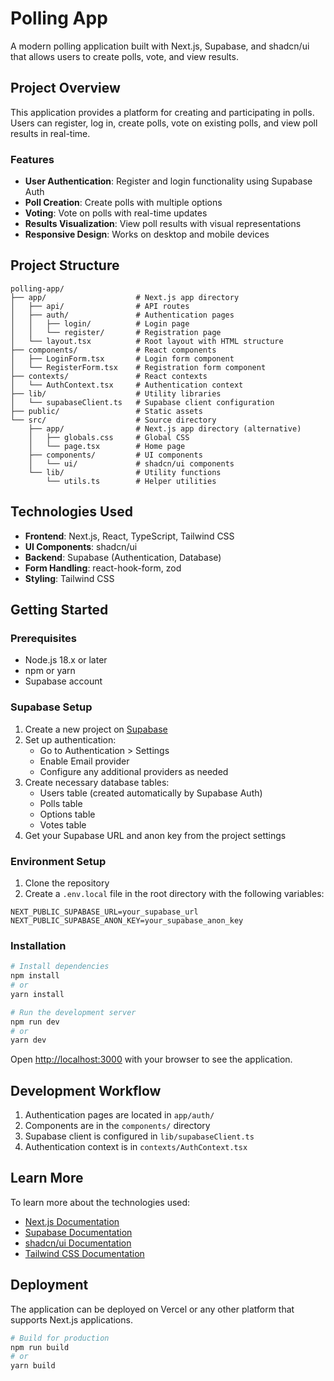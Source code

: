 # Polling App

A modern polling application built with Next.js, Supabase, and shadcn/ui that allows users to create polls, vote, and view results.

## Project Overview

This application provides a platform for creating and participating in polls. Users can register, log in, create polls, vote on existing polls, and view poll results in real-time.

### Features

- **User Authentication**: Register and login functionality using Supabase Auth
- **Poll Creation**: Create polls with multiple options
- **Voting**: Vote on polls with real-time updates
- **Results Visualization**: View poll results with visual representations
- **Responsive Design**: Works on desktop and mobile devices

## Project Structure

```
polling-app/
├── app/                    # Next.js app directory
│   ├── api/                # API routes
│   ├── auth/               # Authentication pages
│   │   ├── login/          # Login page
│   │   └── register/       # Registration page
│   └── layout.tsx          # Root layout with HTML structure
├── components/             # React components
│   ├── LoginForm.tsx       # Login form component
│   └── RegisterForm.tsx    # Registration form component
├── contexts/               # React contexts
│   └── AuthContext.tsx     # Authentication context
├── lib/                    # Utility libraries
│   └── supabaseClient.ts   # Supabase client configuration
├── public/                 # Static assets
└── src/                    # Source directory
    ├── app/                # Next.js app directory (alternative)
    │   ├── globals.css     # Global CSS
    │   └── page.tsx        # Home page
    ├── components/         # UI components
    │   └── ui/             # shadcn/ui components
    └── lib/                # Utility functions
        └── utils.ts        # Helper utilities
```

## Technologies Used

- **Frontend**: Next.js, React, TypeScript, Tailwind CSS
- **UI Components**: shadcn/ui
- **Backend**: Supabase (Authentication, Database)
- **Form Handling**: react-hook-form, zod
- **Styling**: Tailwind CSS

## Getting Started

### Prerequisites

- Node.js 18.x or later
- npm or yarn
- Supabase account

### Supabase Setup

1. Create a new project on [Supabase](https://supabase.com)
2. Set up authentication:
   - Go to Authentication > Settings
   - Enable Email provider
   - Configure any additional providers as needed
3. Create necessary database tables:
   - Users table (created automatically by Supabase Auth)
   - Polls table
   - Options table
   - Votes table
4. Get your Supabase URL and anon key from the project settings

### Environment Setup

1. Clone the repository
2. Create a `.env.local` file in the root directory with the following variables:

```
NEXT_PUBLIC_SUPABASE_URL=your_supabase_url
NEXT_PUBLIC_SUPABASE_ANON_KEY=your_supabase_anon_key
```

### Installation

```bash
# Install dependencies
npm install
# or
yarn install

# Run the development server
npm run dev
# or
yarn dev
```

Open [http://localhost:3000](http://localhost:3000) with your browser to see the application.

## Development Workflow

1. Authentication pages are located in `app/auth/`
2. Components are in the `components/` directory
3. Supabase client is configured in `lib/supabaseClient.ts`
4. Authentication context is in `contexts/AuthContext.tsx`

## Learn More

To learn more about the technologies used:

- [Next.js Documentation](https://nextjs.org/docs)
- [Supabase Documentation](https://supabase.com/docs)
- [shadcn/ui Documentation](https://ui.shadcn.com)
- [Tailwind CSS Documentation](https://tailwindcss.com/docs)

## Deployment

The application can be deployed on Vercel or any other platform that supports Next.js applications.

```bash
# Build for production
npm run build
# or
yarn build
```

